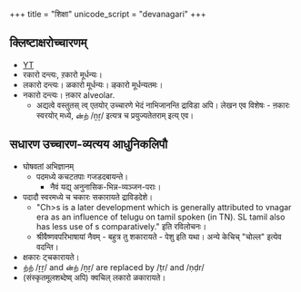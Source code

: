 +++
title = "शिक्षा"
unicode_script = "devanagari"
+++

## क्लिष्टाक्षरोच्चारणम्
- [YT](https://www.youtube.com/watch?v=tMxsogs3x-M)
- रकारो दन्त्यः, ऱकारो मूर्धन्यः। 
- लकारो दन्त्यः। ळकारो मूर्धन्यः। ऴकारो मूर्धन्यतमः। 
- नकारो दन्त्यः। ऩकार alveolar.
  - अद्यत्वे वस्तुतस् त्व् एतयोर् उच्चारणे भेदं नाभिजानन्ति द्राविडा अपि। लेखन एव विशेषः - ऩकारः स्वरयोर् मध्ये, ன்ற் /ṉṟ/ इत्यत्र च प्रयुज्यतेतराम् इत्य् एव। 

## सधारण उच्चारण-व्यत्यय आधुनिकलिपौ
- घोषवतां अभिज्ञानम्
  - पदमध्ये कचटतपाः गजडदबायन्ते।
    - नैवं यद्य् अनुनासिक-भिन्न-व्यञ्जन-पराः।
- पदादौ स्वरमध्ये च चकारः सकारायते द्राविडदेशे।  
  - "Ch>s is a later development which is generally attributed to vnagar era as an influence of telugu on tamil spoken (in TN). SL tamil also has less use of s comparatively." इति रविलोचनः।
  - श्रीवैष्णवपरिभाषायां नैवम् - बहुत्र तु शकारायते - पेशु इति यथा। अन्ये केचिच् "चोल्ल" इत्येव वदन्ति। 
- क्षकारः ट्चकारायते। 
- ற்ற் /ṟṟ/ and ன்ற் /ṉṟ/ are replaced by /ṭr/ and /ṇḍr/
- (संस्कृतमूलशब्देष्व् अपि) क्वचिल् लकारो ळकारायते। 